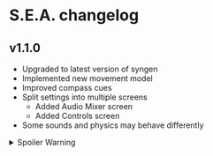 # S.E.A. changelog

## v1.1.0
- Upgraded to latest version of syngen
- Implemented new movement model
- Improved compass cues
- Split settings into multiple screens
  - Added Audio Mixer screen
  - Added Controls screen
- Some sounds and physics may behave differently

<details>
  <summary>Spoiler Warning</summary>
  <ul>
    <li>Added Gameplay settings screen
      <ul>
        <li>Added toggle for Treasure Notifications (on by default)</li>
      </ul>
    </li>
    <li>Added notifications system
      <ul>
        <li>Added treasure notifications</li>
      </ul>
    </li>
    <li>Implemented new collision model</li>
    <li>Spawn treasure on first successful scan</li>
    <li>Track time statistics in various areas</li>
  </ul>
</details>
